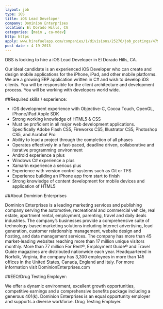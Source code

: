 ```yaml
---
layout: job
type: iOS
title: iOS Lead Developer
company: Dominion Enterprises
location: El Dorado Hills, CA
categories: [main , ca-mdev]
http: https
apply: www.hirefuelapp.com/companies/1/divisions/25276/job_postings/4794551
post-date : 4-19-2013
---
```


DBS is looking to hire a iOS Lead Developer in El Dorado Hills, CA.

Our ideal candidate is an experienced iOS Developer who can create and design mobile applications for the iPhone, iPad, and other mobile platforms. We are a growing ERP application written in C# and wish to develop iOS clients. You will be responsible for the client architecture and development process. You will be working with developers world wide.

##Required skills / experience:

* iOS development experience with Objective-C, Cocoa Touch, OpenGL, iPhone/iPad Apple SDK
* Strong working knowledge of HTML5 & CSS
* Must be proficient in all major web development applications. Specifically Adobe Flash CS5, Fireworks CS5, Illustrator CS5, Photoshop CS5, and Acrobat Pro
* Ability to lead a project through the completion of all phases
* Operates effectively in a fast-paced, deadline driven, collaborative and iterative programming environment
* Android experience a plus
* Windows C# experience a plus
* Xamarin experience a serious plus
* Experience with version control systems such as Git or TFS
* Experience building an iPhone app from start to finish
* Strong knowledge of content development for mobile devices and application of HTML5

##About Dominion Enterprises

Dominion Enterprises is a leading marketing services and publishing company serving the automotive, recreational and commercial vehicle, real estate, apartment rental, employment, parenting, travel and daily deals industries. The company’s businesses provide a comprehensive suite of technology-based marketing solutions including Internet advertising, lead generation, customer relationship management, website design and hosting, and data management services. The company has more than 45 market-leading websites reaching more than 17 million unique visitors monthly. More than 77 million For Rent®, Employment Guide® and Travel Guide magazines are distributed nationwide each year. Headquartered in Norfolk, Virginia, the company has 3,300 employees in more than 145 offices in the United States, Canada, England and Italy. For more information visit DominionEnterprises.com

##EEO/Drug Testing Employer:

We offer a dynamic environment, excellent growth opportunities, competitive earnings and a comprehensive benefits package including a generous 401(k). Dominion Enterprises is an equal opportunity employer and supports a diverse workforce. Drug Testing Employer.